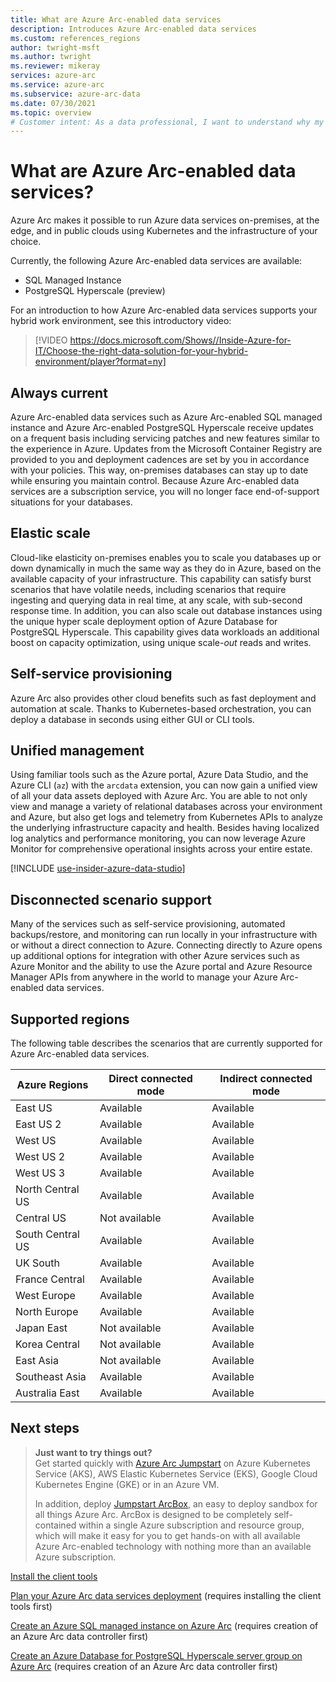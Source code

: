 ```yaml
---
title: What are Azure Arc-enabled data services
description: Introduces Azure Arc-enabled data services
ms.custom: references_regions
author: twright-msft
ms.author: twright
ms.reviewer: mikeray
services: azure-arc
ms.service: azure-arc
ms.subservice: azure-arc-data
ms.date: 07/30/2021
ms.topic: overview
# Customer intent: As a data professional, I want to understand why my solutions would benefit from running with Azure Arc-enabled data services so that I can leverage the capability of the feature.
---
```


# What are Azure Arc-enabled data services?

Azure Arc makes it possible to run Azure data services on-premises, at the edge, and in public clouds using Kubernetes and the infrastructure of your choice.

Currently, the following Azure Arc-enabled data services are available: 

- SQL Managed Instance
- PostgreSQL Hyperscale (preview)

For an introduction to how Azure Arc-enabled data services supports your hybrid work environment, see this introductory video:

> [!VIDEO https://docs.microsoft.com/Shows//Inside-Azure-for-IT/Choose-the-right-data-solution-for-your-hybrid-environment/player?format=ny]

## Always current

Azure Arc-enabled data services such as Azure Arc-enabled SQL managed instance and Azure Arc-enabled PostgreSQL Hyperscale receive updates on a frequent basis including servicing patches and new features similar to the experience in Azure. Updates from the Microsoft Container Registry are provided to you and deployment cadences are set by you in accordance with your policies. This way, on-premises databases can stay up to date while ensuring you maintain control. Because Azure Arc-enabled data services are a subscription service, you will no longer face end-of-support situations for your databases.

## Elastic scale

Cloud-like elasticity on-premises enables you to scale you databases up or down dynamically in much the same way as they do in Azure, based on the available capacity of your infrastructure. This capability can satisfy burst scenarios that have volatile needs, including scenarios that require ingesting and querying data in real time, at any scale, with sub-second response time. In addition, you can also scale out database instances using the unique hyper scale deployment option of Azure Database for PostgreSQL Hyperscale. This capability gives data workloads an additional boost on capacity optimization, using unique scale-*out* reads and writes.

## Self-service provisioning

Azure Arc also provides other cloud benefits such as fast deployment and automation at scale. Thanks to Kubernetes-based orchestration, you can deploy a database in seconds using either GUI or CLI tools.

## Unified management

Using familiar tools such as the Azure portal, Azure Data Studio, and the Azure CLI (`az`) with the `arcdata` extension, you can now gain a unified view of all your data assets deployed with Azure Arc. You are able to not only view and manage a variety of relational databases across your environment and Azure, but also get logs and telemetry from Kubernetes APIs to analyze the underlying infrastructure capacity and health. Besides having localized log analytics and performance monitoring, you can now leverage Azure Monitor for comprehensive operational insights across your entire estate.

[!INCLUDE [use-insider-azure-data-studio](includes/use-insider-azure-data-studio.md)]

## Disconnected scenario support

Many of the services such as self-service provisioning, automated backups/restore, and monitoring can run locally in your infrastructure with or without a direct connection to Azure. Connecting directly to Azure opens up additional options for integration with other Azure services such as Azure Monitor and the ability to use the Azure portal and Azure Resource Manager APIs from anywhere in the world to manage your Azure Arc-enabled data services.

## Supported regions

The following table describes the scenarios that are currently supported for Azure Arc-enabled data services.

|Azure Regions  |Direct connected mode  |Indirect connected mode  |
|---------|---------|---------|
|East US|Available|Available
|East US 2|Available|Available
|West US|Available|Available
|West US 2|Available|Available
|West US 3|Available|Available
|North Central US | Available | Available
|Central US|Not available|Available
|South Central US|Available|Available
|UK South|Available|Available
|France Central|Available|Available
|West Europe |Available |Available
|North Europe|Available|Available
|Japan East|Not available|Available
|Korea Central|Not available|Available
|East Asia|Not available|Available
|Southeast Asia|Available|Available
|Australia East|Available|Available

## Next steps

> **Just want to try things out?**  
> Get started quickly with [Azure Arc Jumpstart](https://azurearcjumpstart.io/azure_arc_jumpstart/azure_arc_data/) on Azure Kubernetes Service (AKS), AWS Elastic Kubernetes Service (EKS), Google Cloud Kubernetes Engine (GKE) or in an Azure VM.
>
>In addition, deploy [Jumpstart ArcBox](https://azurearcjumpstart.io/azure_jumpstart_arcbox/), an easy to deploy sandbox for all things Azure Arc. ArcBox is designed to be completely self-contained within a single Azure subscription and resource group, which will make it easy for you to get hands-on with all available Azure Arc-enabled technology with nothing more than an available Azure subscription.

[Install the client tools](install-client-tools.md)

[Plan your Azure Arc data services deployment](plan-azure-arc-data-services.md) (requires installing the client tools first)

[Create an Azure SQL managed instance on Azure Arc](create-sql-managed-instance.md) (requires creation of an Azure Arc data controller first)

[Create an Azure Database for PostgreSQL Hyperscale server group on Azure Arc](create-postgresql-hyperscale-server-group.md) (requires creation of an Azure Arc data controller first)
